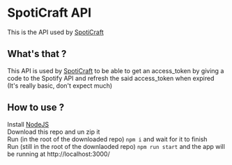 # SpotiCraft API
This is the API used by [SpotiCraft](https://github.com/LeonimusTTV/SpotiCraft)

## What's that ?
This API is used by [SpotiCraft](https://github.com/LeonimusTTV/SpotiCraft) to be able to get an access_token by giving a code to the Spotify API and refresh the said access_token when expired
(It's really basic, don't expect much)

## How to use ?
Install [NodeJS](https://nodejs.org/en/download)\
Download this repo and un zip it\
Run (in the root of the downloaded repo) `npm i` and wait for it to finish\
Run (still in the root of the downlaoded repo) `npm run start` and the app will be running at http://localhost:3000/
